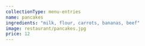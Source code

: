 ```yaml
---
collectionType: menu-entries
name: pancakes
ingredients: "milk, flour, carrots, bananas, beef"
image: restaurant/pancakes.jpg
price: 12
---
```

